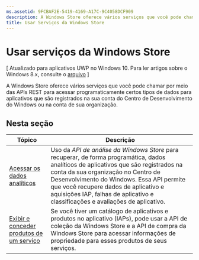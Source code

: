 ```yaml
---
ms.assetid: 9FCBAF2E-5419-4169-A17C-9C4058DCF909
description: A Windows Store oferece vários serviços que você pode chamar por meio das APIs REST para acessar programaticamente certos tipos de dados para aplicativos que são registrados na sua conta do Centro de Desenvolvimento do Windows ou na conta de sua organização.
title: Usar Serviços da Windows Store
---
```


# Usar serviços da Windows Store


\[ Atualizado para aplicativos UWP no Windows 10. Para ler artigos sobre o Windows 8.x, consulte o [arquivo](http://go.microsoft.com/fwlink/p/?linkid=619132) \]

A Windows Store oferece vários serviços que você pode chamar por meio das APIs REST para acessar programaticamente certos tipos de dados para aplicativos que são registrados na sua conta do Centro de Desenvolvimento do Windows ou na conta de sua organização.

## Nesta seção


| Tópico                                                                                                       | Descrição                 |
|-------------------------------------------------------------------------------------------------------------|-----------------------------|
| [Acessar os dados analíticos](access-analytics-data-using-windows-store-services.md) | Uso da <em>API de análise da Windows Store</em> para recuperar, de forma programática, dados analíticos de aplicativos que são registrados na conta da sua organização no Centro de Desenvolvimento do Windows. Essa API permite que você recupere dados de aplicativo e aquisições IAP, falhas de aplicativo e classificações e avaliações de aplicativo. |
| [Exibir e conceder produtos de um serviço](view-and-grant-products-from-a-service.md)  | Se você tiver um catálogo de aplicativos e produtos no aplicativo (IAPs), pode usar a API de coleção da Windows Store e a API de compra da Windows Store para acessar informações de propriedade para esses produtos de seus serviços.  |



 

 

 


<!--HONumber=Mar16_HO1-->


